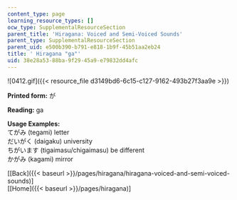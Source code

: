 ```yaml
---
content_type: page
learning_resource_types: []
ocw_type: SupplementalResourceSection
parent_title: 'Hiragana: Voiced and Semi-Voiced Sounds'
parent_type: SupplementalResourceSection
parent_uid: e500b390-b791-e818-1b9f-45b51aa2eb24
title: ' Hiragana "ga"'
uid: 38e28a53-88ba-9f29-45a9-e79832dd4afc
---
```


![0412.gif]({{< resource_file d3149bd6-6c15-c127-9162-493b27f3aa9e >}})

**Printed form:** が

**Reading:** ga

**Usage Examples:**  
てがみ (tegami) letter  
だいがく (daigaku) university  
ちがいます (tigaimasu/chigaimasu) be different  
かがみ (kagami) mirror

  
\[[Back]({{< baseurl >}}/pages/hiragana/hiragana-voiced-and-semi-voiced-sounds)\]  
\[[Home]({{< baseurl >}}/pages/hiragana)\]